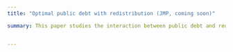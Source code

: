 ```yaml
---
title: "Optimal public debt with redistribution (JMP, coming soon)"

summary: This paper studies the interaction between public debt and redistribution when markets are incomplete and agents are heterogeneous. I consider a standard heterogeneous agent model where the government controls both the progressivity of the tax schedule and the level of public debt. I compute the optimal mix of debt and progressivity, comparing three different optimality concepts that have been explored by the literature. I find that planners that care about redistribution favor _lower_ levels of debt due to a novel interest rate channel-- redistributive taxation reduces the need to self-insure and thus makes government borrowing more expensive. 


---
```

